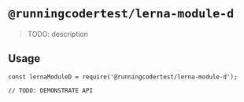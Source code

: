 # `@runningcodertest/lerna-module-d`

> TODO: description

## Usage

```
const lernaModuleD = require('@runningcodertest/lerna-module-d');

// TODO: DEMONSTRATE API
```
